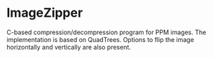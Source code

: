 # ImageZipper
C-based compression/decompression program for PPM images. The implementation is based on QuadTrees. Options to flip the image horizontally and vertically are also present.
